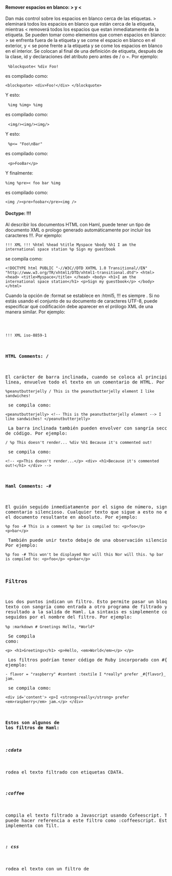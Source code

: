 #### Remover espacios en blanco: > y <
Dan más control sobre los espacios en blanco cerca de las etiquetas. > eleminará todos los espacios en blanco que están cerca de la etiqueta, mientras < removerá todos los espacios que estan inmediatamente de la etiqueta. Se pueden tomar como elementos que comen espacios en blanco: > se enfrenta fuera de la etiqueta y se come el espacio en blanco en el exterior, y < se pone frente a la etiqueta y se come los espacios en blanco en el interior. Se colocan al final de una definición de etiqueta, después de la clase, id y declaraciones del atributo pero antes de / o =. Por ejemplo:\
    <pre>
    ```
    %blockquote<
    %div
    Foo!
    ```
    </pre>
es compilado como:
    <pre>
    ```
    <blockquote>
    <div>Foo!</div>
    </blockquote>
    ```
    </pre>
Y esto:
    <pre>
    ```
    %img
    %img>
    %img
    ```
    </pre>
es compilado como:
    <pre>
    ```
    <img/><img/><img/>
    ```
    </pre>
Y esto:
    <pre>
    ```
    %p<= "Foo\nBar"
    ```
    </pre>
es compilado como:
    <pre>
    ```
    <p>FooBar</p>
    ```
    </pre>
Y finalmente:
    <pre>
    ```
    %img
    %pre><
    foo
    bar
    %img
    ```
    </pre>
es compilado como:
    <pre>
    ```
    <img /><pre>foobar</pre><img />
    ```
    </pre>
#### Doctype: !!!
Al describir los documentos HTML con Haml, puede tener un tipo de documento XML o prologo generado automáticamente por incluir los caracteres !!!. Por ejemplo:
    <pre>
    ```
    !!! XML
    !!!
    %html
    %head
    %title Myspace
    %body
    %h1 I am the international space station
    %p Sign my guestbook
    ```
    </pre>
se compila como:
    <pre>
    ```
    <!DOCTYPE html PUBLIC "-//W3C//DTD XHTML 1.0 Transitional//EN" "http://www.w3.org/TR/xhtml1/DTD/xhtml1-transitional.dtd">
    <html>
    <head>
    <title>Myspace</title>
    </head>
    <body>
    <h1>I am the international space station</h1>
    <p>Sign my guestbook</p>
    </body>
    </html>
    ```
    </pre>
Cuando la opción de :format se establece en :html5, !!! es siempre <!DOCTYPE html>. Si no estás usando el conjunto de su documento de caracteres UTF-8, puede especificar qué codificación debe aparecer en el prólogo XML de una manera similar. Por ejemplo:
    <pre>

    !!! XML iso-8859-1

#### HTML Comments: /
El carácter de barra inclinada, cuando se coloca al principio de la línea, envuelve todo el texto en un comentario de HTML. Por ejemplo:
    <pre>
    ```
    %peanutbutterjelly
    / This is the peanutbutterjelly element
    I like sandwiches!
    ```
    </pre>
se compila como:
    <pre>
    ```
    <peanutbutterjelly>
    <!-- This is the peanutbutterjelly element -->
    I like sandwiches!
    </peanutbutterjelly>
    ```
    </pre>
La barra inclinada también pueden envolver con sangría secciones de código. Por ejemplo:
    <pre>
    ```
    /
    %p This doesn't render...
    %div
    %h1 Because it's commented out!
    ```
    </pre>
se compila como:
    <pre>
    ```
    <!--
    <p>This doesn't render...</p>
    <div>
    <h1>Because it's commented out!</h1>
    </div>
    -->
    ```
    </pre>
#### Haml Comments: -#
El guión seguido inmediatamente por el signo de número, significa un comentario silencioso. Cualquier texto que sigue a esto no es tomado en el documento resultante en absoluto. Por ejemplo:
    <pre>
    ```
    %p foo
    -# This is a comment
    %p bar
    is compiled to:
    <p>foo</p>
    <p>bar</p>
    ```
    </pre>
También puede unir texto debajo de una observación silenciosa. Por ejemplo:
    <pre>
    ```
    %p foo
    -#
    This won't be displayed
    Nor will this
    Nor will this.
    %p bar
    is compiled to:
    <p>foo</p>
    <p>bar</p>
    ```
    </pre>
### Filtros
Los dos puntos indican un filtro. Esto permite pasar un bloque de texto con sangría como entrada a otro programa de filtrado y añadir el resultado a la salida de Haml. La sintaxis es simplemente con dos puntos seguidos por el nombre del filtro. Por ejemplo:
    <pre>
    ```
    %p
    :markdown
    # Greetings
    Hello, *World*
    ```
    </pre>
Se compila como:
    <pre>
    ```
    <p>
    <h1>Greetings</h1>
    <p>Hello, <em>World</em></p>
    </p>
    ```
    </pre>
Los filtros podrían tener código de Ruby incorporado con #{}. Por ejemplo:
    <pre>
    ```
    - flavor = "raspberry"
    #content
    :textile
    I *really* prefer _#{flavor}_ jam.
    ```
    </pre>
se compila como:
    <pre>
    ```
    <div id='content'>
    <p>I <strong>really</strong> prefer <em>raspberry</em> jam.</p>
    </div>
    ```
    </pre>
#### Estos son algunos de los filtros de Haml:

##### :cdata
rodea el texto filtrado con etiquetas CDATA.

##### :coffee
compila el texto filtrado a Javascript usando Cofeescript. También puede hacer referencia a este filtro como  :coffeescript. Este filtro se implementa con Tilt.

##### : css
rodea el texto con un filtro de <style> y opcionalmente con etiquetas CDATA . Se usa mucho para las líneas de CSS.

##### :javascript
rodea el texto con un filtro de <script> y opcionalmente con etiquetas CDATA . Se usa mucho para las líneas de JS.

##### :less
Analiza el texto filtrado con menos para producir la salida CSS. Este filtro se implementa con Tilt.

### Métodos Auxiliares
A veces es necesario manipular los espacios en una forma más precisa de lo que los métodos de eliminación de  espacios en blanco nos permiten.
Hay algunos métodos auxiliares que son útiles cuando se trata de contenido en línea. Todos estos métodos tienen un bloque Haml a modificar.

#### surround
Rodea un bloque Haml con texto. Espera 1 ó 2 argumentos de cadena usados para rodear el bloque Haml. Si no se proporciona un segundo argumento, el primer argumento es utilizado como el segundo.
    <pre>
    ```
    = surround "(", ")" do
    = link_to "learn more", "#"
    ```
    </pre>
#### precede
Antepone un bloque Haml con texto. Espera 1 argumento.
    <pre>
    ```
    = precede "*" do
    %span Required
    ```
    </pre>
#### succeed
Anexa un bloque Haml con texto. Espera 1 argumento.

Comienza por:
    <pre>
    ```
    = succeed "," do
    = link_to "filling out your profile", "#"
    = succeed "," do
    = link_to "adding a bio", "#"
    and
    = succeed "." do
    = link_to "inviting friends", "#"
    ```
    </pre>
>ESTO ES UN ELANCE QUE PUEDE AYUDAR A OBTENER MÁS INFORMACIÓN SOBRE HAML.
[http://haml.info/docs/yardoc/](http://haml.info/docs/yardoc/)

##### Bibliografia:
[http://haml.info](http://haml.info)
[http://haml.info/docs.html](http://haml.info/docs.html)
[http://haml.info/docs/yardoc/file.REFERENCE.html](http://haml.info/docs/yardoc/file.REFERENCE.html)